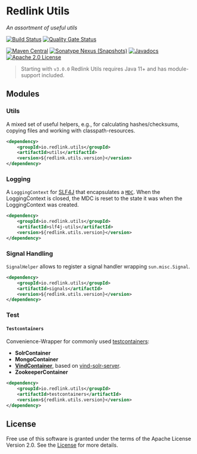 # Redlink Utils
_An assortment of useful utils_

[![Build Status](https://github.com/redlink-gmbh/redlink-utils/actions/workflows/maven-build-and-deploy.yaml/badge.svg)](https://github.com/redlink-gmbh/redlink-utils/actions/workflows/maven-build-and-deploy.yaml)
[![Quality Gate Status](https://sonarcloud.io/api/project_badges/measure?project=io.redlink.utils%3Aredlink-utils&metric=alert_status)](https://sonarcloud.io/dashboard?id=io.redlink.utils%3Aredlink-utils)

[![Maven Central](https://img.shields.io/maven-central/v/io.redlink.utils/redlink-utils.png)](https://search.maven.org/#search%7Cga%7C1%7Cg%3A%22io.redlink.utils%22)
[![Sonatype Nexus (Snapshots)](https://img.shields.io/nexus/s/https/oss.sonatype.org/io.redlink.utils/redlink-utils.png)](https://oss.sonatype.org/#nexus-search;gav~io.redlink.utils~~~~)
[![Javadocs](https://www.javadoc.io/badge/io.redlink.utils/redlink-utils.svg)](https://www.javadoc.io/doc/io.redlink.utils/redlink-utils)
[![Apache 2.0 License](https://img.shields.io/github/license/redlink-gmbh/redlink-utils.svg)](https://www.apache.org/licenses/LICENSE-2.0)

> Starting with `v3.0.0` Redlink Utils requires Java 11+ and has module-support included.

## Modules

### Utils

A mixed set of useful helpers, e.g., for calculating hashes/checksums, copying files and working with classpath-resources.

```xml
<dependency>
    <groupId>io.redlink.utils</groupId>
    <artifactId>utils</artifactId>
    <version>${redlink.utils.version}</version>
</dependency>
```

### Logging

A `LoggingContext` for [SLF4J](http://www.slf4j.org/) that encapsulates a [`MDC`](http://www.slf4j.org/api/org/slf4j/MDC.html). 
When the LoggingContext is closed, the MDC is reset to the state it was when the LoggingContext was created.

```xml
<dependency>
    <groupId>io.redlink.utils</groupId>
    <artifactId>slf4j-utils</artifactId>
    <version>${redlink.utils.version}</version>
</dependency>
```

### Signal Handling

`SignalHelper` allows to register a signal handler wrapping `sun.misc.Signal`.

```xml
<dependency>
    <groupId>io.redlink.utils</groupId>
    <artifactId>signals</artifactId>
    <version>${redlink.utils.version}</version>
</dependency>
```

### Test

#### `Testcontainers`

Convenience-Wrapper for commonly used [testcontainers](https://github.com/testcontainers/testcontainers-java):

* **SolrContainer**
* **MongoContainer**
* **[VindContainer](https://github.com/RBMHTechnology/vind)**, 
based on [vind-solr-server](https://github.com/redlink-gmbh/vind-solr-server).
* **ZookeeperContainer**

```xml
<dependency>
    <groupId>io.redlink.utils</groupId>
    <artifactId>testcontainers</artifactId>
    <version>${redlink.utils.version}</version>
</dependency>
```

## License
Free use of this software is granted under the terms of the Apache License Version 2.0.
See the [License](LICENSE.txt) for more details.
